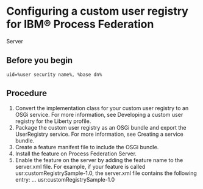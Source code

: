 # Configuring a custom user registry for IBM® Process Federation
Server

## Before you begin

```
uid=%user security name%, %base dn%
```

## Procedure

1. Convert the implementation class for your custom user registry to an OSGi
service. For more information, see Developing a custom user registry for the Liberty profile.
2. Package the custom user registry as an OSGi bundle and
export the UserRegistry service. For more information,
see Creating a service bundle.
3. Create a feature manifest file to include the OSGi bundle.
4. Install the feature on Process Federation Server.
5. Enable the feature on the server by adding the feature
name to the server.xml file. For
example, if your feature is called usr:customRegistrySample-1.0, the server.xml file
contains the following entry:<featureManager>
   ...
   <feature>usr:customRegistrySample-1.0</feature>
</featureManager>